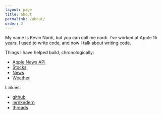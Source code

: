 ```yaml
---
layout: page
title: about
permalink: /about/
order: 2
---
```


My name is Kevin Nardi, but you can call me nardi. I've worked at Apple 15 years. I used to write code, and now I talk about writing code.

Things I have helped build, chronologically:
* [Apple News API](https://developer.apple.com/documentation/apple_news/apple_news_api)
* [Stocks](https://apps.apple.com/us/app/stocks/id1069512882)
* [News](https://www.apple.com/apple-news/)
* [Weather](https://apps.apple.com/us/app/weather/id1069513131)

Linkies:
* [github](https://github.com/knardi)
* [lernkedern](https://www.linkedin.com/in/kevinnardi/)
* [threads](https://www.threads.net/@kcnardi)
